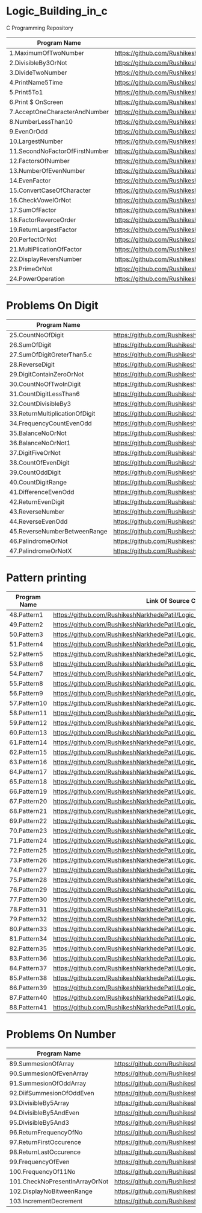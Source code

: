 # Logic_Building_in_c
C Programming Repository

| Program Name             | Link Of Source Code                                                                   |
| ----------------- | ------------------------------------------------------------------ |
1.MaximumOfTwoNumber   |https://github.com/RushikeshNarkhedePatil/Logic_Building_in_c/blob/main/MaximumOfTwoNumber.c
2.DivisibleBy3OrNot   |https://github.com/RushikeshNarkhedePatil/Logic_Building_in_c/blob/main/DivisibleBy3OrNot.c
3.DivideTwoNumber   |https://github.com/RushikeshNarkhedePatil/Logic_Building_in_c/blob/main/DivideTwoNumber.c
4.PrintName5Time   |https://github.com/RushikeshNarkhedePatil/Logic_Building_in_c/blob/main/PrintName5Time.c
5.Print5To1   |https://github.com/RushikeshNarkhedePatil/Logic_Building_in_c/blob/main/Print5To1.c
6.Print $ OnScreen   |https://github.com/RushikeshNarkhedePatil/Logic_Building_in_c/blob/main/PrintOnScreen.c
7.AcceptOneCharacterAndNumber   |https://github.com/RushikeshNarkhedePatil/Logic_Building_in_c/blob/main/AcceptOneCharacterAndNumber.c
8.NumberLessThan10   |https://github.com/RushikeshNarkhedePatil/Logic_Building_in_c/blob/main/NumberLessThan10.c
9.EvenOrOdd   |https://github.com/RushikeshNarkhedePatil/Logic_Building_in_c/blob/main/EvenOrOdd.c
10.LargestNumber   |https://github.com/RushikeshNarkhedePatil/Logic_Building_in_c/blob/main/LargestNumber.c
11.SecondNoFactorOfFirstNumber   |https://github.com/RushikeshNarkhedePatil/Logic_Building_in_c/blob/main/Factor.c
12.FactorsOfNumber   |https://github.com/RushikeshNarkhedePatil/Logic_Building_in_c/blob/main/FactorsOfNumber.c
13.NumberOfEvenNumber|https://github.com/RushikeshNarkhedePatil/Logic_Building_in_c/blob/main/NumberOfEvenNumber.c
14.EvenFactor        |https://github.com/RushikeshNarkhedePatil/Logic_Building_in_c/blob/main/EvenFactor.c
15.ConvertCaseOfCharacter|https://github.com/RushikeshNarkhedePatil/Logic_Building_in_c/blob/main/ConvertCaseOfCharacter.c
16.CheckVowelOrNot   |https://github.com/RushikeshNarkhedePatil/Logic_Building_in_c/blob/main/CheckvowelOrNot.c
17.SumOfFactor       |https://github.com/RushikeshNarkhedePatil/Logic_Building_in_c/blob/main/SumOfFactor.c
18.FactorReverceOrder|https://github.com/RushikeshNarkhedePatil/Logic_Building_in_c/blob/main/FactorReverceOrder.c
19.ReturnLargestFactor|https://github.com/RushikeshNarkhedePatil/Logic_Building_in_c/blob/main/ReturnLargestFactor.c
20.PerfectOrNot       |https://github.com/RushikeshNarkhedePatil/Logic_Building_in_c/blob/main/PrimeOrNot.c
21.MultiPlicationOfFactor|https://github.com/RushikeshNarkhedePatil/Logic_Building_in_c/blob/main/MultiPlicationOfFactor.c
22.DisplayReversNumber|https://github.com/RushikeshNarkhedePatil/Logic_Building_in_c/blob/main/DisplayReversNumber.c
23.PrimeOrNot         |https://github.com/RushikeshNarkhedePatil/Logic_Building_in_c/blob/main/PrimeOrNot.c
24.PowerOperation     |https://github.com/RushikeshNarkhedePatil/Logic_Building_in_c/blob/main/PowerOperation.c

# Problems On Digit
| Program Name             | Link Of Source Code                                                                   |
| ----------------- | ------------------------------------------------------------------ |
|25.CountNoOfDigit           |https://github.com/RushikeshNarkhedePatil/Logic_Building_in_c/blob/main/CountNoOfDigit.c
|26.SumOfDigit            |https://github.com/RushikeshNarkhedePatil/Logic_Building_in_c/blob/main/SumOfDigit.c
|27.SumOfDigitGreterThan5.c|https://github.com/RushikeshNarkhedePatil/Logic_Building_in_c/blob/main/SumOfDigitGreterThan5.c
|28.ReverseDigit           |https://github.com/RushikeshNarkhedePatil/Logic_Building_in_c/blob/main/DigitReverseOrder.c
|29.DigitContainZeroOrNot  |https://github.com/RushikeshNarkhedePatil/Logic_Building_in_c/blob/main/DigitContainZeroOrNot.c
|30.CountNoOfTwoInDigit    |https://github.com/RushikeshNarkhedePatil/Logic_Building_in_c/blob/main/CountNoOfTwoInDigit.c
|31.CountDigitLessThan6    |https://github.com/RushikeshNarkhedePatil/Logic_Building_in_c/blob/main/CountDigitLessThan6.c
|32.CountDivisibleBy3      |https://github.com/RushikeshNarkhedePatil/Logic_Building_in_c/blob/main/CountDivisibleBy3.c
|33.ReturnMultiplicationOfDigit|https://github.com/RushikeshNarkhedePatil/Logic_Building_in_c/blob/main/ReturnMultiplicationOfDigit.c
|34.FrequencyCountEvenOdd      |https://github.com/RushikeshNarkhedePatil/Logic_Building_in_c/blob/main/FrequencyEvenOdd.c
|35.BalanceNoOrNot             |https://github.com/RushikeshNarkhedePatil/Logic_Building_in_c/blob/main/BalanceNoOrNot.c
|36.BalanceNoOrNot1            |https://github.com/RushikeshNarkhedePatil/Logic_Building_in_c/blob/main/BalanceNoOrNot1.c
|37.DigitFiveOrNot             |https://github.com/RushikeshNarkhedePatil/Logic_Building_in_c/blob/main/DigitFiveOrNot.c
|38.CountOfEvenDigit           |https://github.com/RushikeshNarkhedePatil/Logic_Building_in_c/blob/main/CountOfEvenDigit.c
|39.CountOddDigit              |https://github.com/RushikeshNarkhedePatil/Logic_Building_in_c/blob/main/CountOddDigit.c
|40.CountDigitRange            |https://github.com/RushikeshNarkhedePatil/Logic_Building_in_c/blob/main/CountDigitRange.c
|41.DifferenceEvenOdd          |https://github.com/RushikeshNarkhedePatil/Logic_Building_in_c/blob/main/DifferenceEvenOdd.c
|42.ReturnEvenDigit            |https://github.com/RushikeshNarkhedePatil/Logic_Building_in_c/blob/main/ReturnEvenDigit.c
|43.ReverseNumber              |https://github.com/RushikeshNarkhedePatil/Logic_Building_in_c/blob/main/ReverseNumber.c
|44.ReverseEvenOdd             |https://github.com/RushikeshNarkhedePatil/Logic_Building_in_c/blob/main/ReverseEvenOdd.c
|45.ReverseNumberBetweenRange  |https://github.com/RushikeshNarkhedePatil/Logic_Building_in_c/blob/main/ReverseNumberBetweenRange.c
|46.PalindromeOrNot            |https://github.com/RushikeshNarkhedePatil/Logic_Building_in_c/blob/main/PalindromeOrNot.c
|47.PalindromeOrNotX           |https://github.com/RushikeshNarkhedePatil/Logic_Building_in_c/blob/main/PalindromeOrNotX.c

# Pattern printing
| Program Name             | Link Of Source Code                                                                   |
| ----------------- | ------------------------------------------------------------------ |
|48.Pattern1      |https://github.com/RushikeshNarkhedePatil/Logic_Building_in_c/blob/main/Pattern1.c
|49.Pattern2      |https://github.com/RushikeshNarkhedePatil/Logic_Building_in_c/blob/main/Pattern2.c
|50.Pattern3      |https://github.com/RushikeshNarkhedePatil/Logic_Building_in_c/blob/main/Pattern3.c
|51.Pattern4      |https://github.com/RushikeshNarkhedePatil/Logic_Building_in_c/blob/main/Pattern4.c
|52.Pattern5      |https://github.com/RushikeshNarkhedePatil/Logic_Building_in_c/blob/main/Pattern5.c
|53.Pattern6      |https://github.com/RushikeshNarkhedePatil/Logic_Building_in_c/blob/main/Pattern6.c
|54.Pattern7      |https://github.com/RushikeshNarkhedePatil/Logic_Building_in_c/blob/main/Pattern7.c
|55.Pattern8      |https://github.com/RushikeshNarkhedePatil/Logic_Building_in_c/blob/main/Pattern8.c
|56.Pattern9      |https://github.com/RushikeshNarkhedePatil/Logic_Building_in_c/blob/main/Pattern9.c
|57.Pattern10     |https://github.com/RushikeshNarkhedePatil/Logic_Building_in_c/blob/main/Pattern10.c
|58.Pattern11     |https://github.com/RushikeshNarkhedePatil/Logic_Building_in_c/blob/main/Pattern11.c
|59.Pattern12     |https://github.com/RushikeshNarkhedePatil/Logic_Building_in_c/blob/main/Pattern12.c
|60.Pattern13     |https://github.com/RushikeshNarkhedePatil/Logic_Building_in_c/blob/main/Pattern13.c
|61.Pattern14     |https://github.com/RushikeshNarkhedePatil/Logic_Building_in_c/blob/main/Pattern14.c
|62.Pattern15     |https://github.com/RushikeshNarkhedePatil/Logic_Building_in_c/blob/main/Pattern15.c
|63.Pattern16     |https://github.com/RushikeshNarkhedePatil/Logic_Building_in_c/blob/main/Pattern16.c
|64.Pattern17     |https://github.com/RushikeshNarkhedePatil/Logic_Building_in_c/blob/main/Pattern17.c
|65.Pattern18     |https://github.com/RushikeshNarkhedePatil/Logic_Building_in_c/blob/main/Pattern18.c
|66.Pattern19     |https://github.com/RushikeshNarkhedePatil/Logic_Building_in_c/blob/main/Pattern19.c
|67.Pattern20     |https://github.com/RushikeshNarkhedePatil/Logic_Building_in_c/blob/main/Pattern20.c
|68.Pattern21     |https://github.com/RushikeshNarkhedePatil/Logic_Building_in_c/blob/main/Pattern21.c
|69.Pattern22     |https://github.com/RushikeshNarkhedePatil/Logic_Building_in_c/blob/main/Pattern22.c
|70.Pattern23     |https://github.com/RushikeshNarkhedePatil/Logic_Building_in_c/blob/main/Pattern23.c
|71.Pattern24     |https://github.com/RushikeshNarkhedePatil/Logic_Building_in_c/blob/main/Pattern24.c
|72.Pattern25     |https://github.com/RushikeshNarkhedePatil/Logic_Building_in_c/blob/main/Pattern25.c
|73.Pattern26     |https://github.com/RushikeshNarkhedePatil/Logic_Building_in_c/blob/main/Pattern26.c
|74.Pattern27     |https://github.com/RushikeshNarkhedePatil/Logic_Building_in_c/blob/main/Pattern27.c
|75.Pattern28     |https://github.com/RushikeshNarkhedePatil/Logic_Building_in_c/blob/main/Pattern28.c
|76.Pattern29     |https://github.com/RushikeshNarkhedePatil/Logic_Building_in_c/blob/main/Pattern29.c
|77.Pattern30     |https://github.com/RushikeshNarkhedePatil/Logic_Building_in_c/blob/main/Pattern30.c
|78.Pattern31     |https://github.com/RushikeshNarkhedePatil/Logic_Building_in_c/blob/main/Pattern31.c
|79.Pattern32     |https://github.com/RushikeshNarkhedePatil/Logic_Building_in_c/blob/main/Pattern32.c
|80.Pattern33     |https://github.com/RushikeshNarkhedePatil/Logic_Building_in_c/blob/main/Pattern33.c
|81.Pattern34     |https://github.com/RushikeshNarkhedePatil/Logic_Building_in_c/blob/main/Pattern34.c
|82.Pattern35     |https://github.com/RushikeshNarkhedePatil/Logic_Building_in_c/blob/main/Pattern35.c
|83.Pattern36     |https://github.com/RushikeshNarkhedePatil/Logic_Building_in_c/blob/main/Pattern36.c
|84.Pattern37     |https://github.com/RushikeshNarkhedePatil/Logic_Building_in_c/blob/main/Pattern37.c
|85.Pattern38     |https://github.com/RushikeshNarkhedePatil/Logic_Building_in_c/blob/main/Pattern38.c
|86.Pattern39     |https://github.com/RushikeshNarkhedePatil/Logic_Building_in_c/blob/main/Pattern39.c
|87.Pattern40     |https://github.com/RushikeshNarkhedePatil/Logic_Building_in_c/blob/main/Pattern40.c
|88.Pattern41     |https://github.com/RushikeshNarkhedePatil/Logic_Building_in_c/blob/main/Pattern41.c

# Problems On Number
| Program Name             | Link Of Source Code                                                                   |
| ----------------- | ------------------------------------------------------------------ |
|89.SummesionOfArray    |https://github.com/RushikeshNarkhedePatil/Logic_Building_in_c/blob/main/SummesionOfArray.c
|90.SummesionOfEvenArray|https://github.com/RushikeshNarkhedePatil/Logic_Building_in_c/blob/main/SummesionOfEvenArray.c
|91.SummesionOfOddArray |https://github.com/RushikeshNarkhedePatil/Logic_Building_in_c/blob/main/SummesionOfOddArray.c
|92.DiifSummesionOfOddEven|https://github.com/RushikeshNarkhedePatil/Logic_Building_in_c/blob/main/DiifSummesionOfOddEven.c
|93.DivisibleBy5Array     |https://github.com/RushikeshNarkhedePatil/Logic_Building_in_c/blob/main/DivisibleBy5Array.c
|94.DivisibleBy5AndEven     |https://github.com/RushikeshNarkhedePatil/Logic_Building_in_c/blob/main/DivisibleBy5AndEven.c
|95.DivisibleBy5And3     |https://github.com/RushikeshNarkhedePatil/Logic_Building_in_c/blob/main/DivisibleBy5And3.c
|96.ReturnFrequencyOfNo  |https://github.com/RushikeshNarkhedePatil/Logic_Building_in_c/blob/main/ReturnFrequencyOfNo.c
|97.ReturnFirstOccurence|https://github.com/RushikeshNarkhedePatil/Logic_Building_in_c/blob/main/ReturnFirstOccurence.c
|98.ReturnLastOccurence|https://github.com/RushikeshNarkhedePatil/Logic_Building_in_c/blob/main/ReturnLastOccurence.c
|99.FrequencyOfEven|https://github.com/RushikeshNarkhedePatil/Logic_Building_in_c/blob/main/FrequencyOfEven.c
|100.FrequencyOf11No|https://github.com/RushikeshNarkhedePatil/Logic_Building_in_c/blob/main/FrequencyOf11No.c
|101.CheckNoPresentInArrayOrNot|https://github.com/RushikeshNarkhedePatil/Logic_Building_in_c/blob/main/CheckNoPresentInArrayOrNot.c
|102.DisplayNoBitweenRange|https://github.com/RushikeshNarkhedePatil/Logic_Building_in_c/blob/main/DisplayNoBitweenRange.c
|103.IncrementDecrement|https://github.com/RushikeshNarkhedePatil/Logic_Building_in_c/blob/main/IncrementDecrement.c
